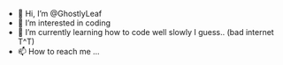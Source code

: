 - 👋 Hi, I’m @GhostlyLeaf
- 👀 I’m interested in coding 
- 🌱 I’m currently learning how to code well slowly I guess.. (bad internet T^T)
- 📫 How to reach me ...

<!---
GhostlyLeaf/GhostlyLeaf is a ✨ special ✨ repository because its `README.md` (this file) appears on your GitHub profile.
You can click the Preview link to take a look at your changes.
--->
